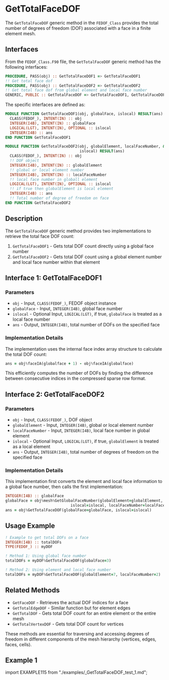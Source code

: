 # GetTotalFaceDOF

The `GetTotalFaceDOF` generic method in the `FEDOF_Class` provides the total number of degrees of freedom (DOF) associated with a face in a finite element mesh.

## Interfaces

From the `FEDOF_Class.F90` file, the `GetTotalFaceDOF` generic method has the following interfaces:

```fortran
PROCEDURE, PASS(obj) :: GetTotalFaceDOF1 => GetTotalFaceDOF1
!! Get total face dof
PROCEDURE, PASS(obj) :: GetTotalFaceDOF2 => GetTotalFaceDOF2
!! Get total face dof from global element and local face number
GENERIC, PUBLIC :: GetTotalFaceDOF => GetTotalFaceDOF1, GetTotalFaceDOF2
```

The specific interfaces are defined as:

```fortran
MODULE FUNCTION GetTotalFaceDOF1(obj, globalFace, islocal) RESULT(ans)
  CLASS(FEDOF_), INTENT(IN) :: obj
  INTEGER(I4B), INTENT(IN) :: globalFace
  LOGICAL(LGT), INTENT(IN), OPTIONAL :: islocal
  INTEGER(I4B) :: ans
END FUNCTION GetTotalFaceDOF1

MODULE FUNCTION GetTotalFaceDOF2(obj, globalElement, localFaceNumber, &
                                 islocal) RESULT(ans)
  CLASS(FEDOF_), INTENT(IN) :: obj
  !! DOF object
  INTEGER(I4B), INTENT(IN) :: globalElement
  !! global or local element number
  INTEGER(I4B), INTENT(IN) :: localFaceNumber
  !! local face number in globall element
  LOGICAL(LGT), INTENT(IN), OPTIONAL :: islocal
  !! if true then globalElement is local element
  INTEGER(I4B) :: ans
  !! Total number of degree of freedom on face
END FUNCTION GetTotalFaceDOF2
```

## Description

The `GetTotalFaceDOF` generic method provides two implementations to retrieve the total face DOF count:

1. `GetTotalFaceDOF1` - Gets total DOF count directly using a global face number
2. `GetTotalFaceDOF2` - Gets total DOF count using a global element number and local face number within that element

## Interface 1: GetTotalFaceDOF1

### Parameters

- `obj` - Input, `CLASS(FEDOF_)`, FEDOF object instance
- `globalFace` - Input, `INTEGER(I4B)`, global face number
- `islocal` - Optional Input, `LOGICAL(LGT)`, if true, `globalFace` is treated as a local face number
- `ans` - Output, `INTEGER(I4B)`, total number of DOFs on the specified face

### Implementation Details

The implementation uses the internal face index array structure to calculate the total DOF count:

```fortran
ans = obj%faceIA(globalface + 1) - obj%faceIA(globalface)
```

This efficiently computes the number of DOFs by finding the difference between consecutive indices in the compressed sparse row format.

## Interface 2: GetTotalFaceDOF2

### Parameters

- `obj` - Input, `CLASS(FEDOF_)`, DOF object
- `globalElement` - Input, `INTEGER(I4B)`, global or local element number
- `localFaceNumber` - Input, `INTEGER(I4B)`, local face number in global element
- `islocal` - Optional Input, `LOGICAL(LGT)`, if true, `globalElement` is treated as a local element
- `ans` - Output, `INTEGER(I4B)`, total number of degrees of freedom on the specified face

### Implementation Details

This implementation first converts the element and local face information to a global face number, then calls the first implementation:

```fortran
INTEGER(I4B) :: globalFace
globalFace = obj%mesh%GetGlobalFaceNumber(globalElement=globalElement, &
                             islocal=islocal, localFaceNumber=localFaceNumber)
ans = obj%GetTotalFaceDOF(globalFace=globalFace, islocal=islocal)
```

## Usage Example

```fortran
! Example to get total DOFs on a face
INTEGER(I4B) :: totalDOFs
TYPE(FEDOF_) :: myDOF

! Method 1: Using global face number
totalDOFs = myDOF%GetTotalFaceDOF(globalFace=3)

! Method 2: Using element and local face number
totalDOFs = myDOF%GetTotalFaceDOF(globalElement=7, localFaceNumber=2)
```

## Related Methods

- `GetFaceDOF` - Retrieves the actual DOF indices for a face
- `GetTotalEdgeDOF` - Similar function but for element edges
- `GetTotalDOF` - Gets total DOF count for an entire element or the entire mesh
- `GetTotalVertexDOF` - Gets total DOF count for vertices

These methods are essential for traversing and accessing degrees of freedom in different components of the mesh hierarchy (vertices, edges, faces, cells).

## Example 1

import EXAMPLE115 from "./examples/_GetTotalFaceDOF_test_1.md";

<EXAMPLE115 />
